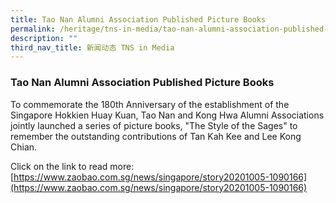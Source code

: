 ```yaml
---
title: Tao Nan Alumni Association Published Picture Books
permalink: /heritage/tns-in-media/tao-nan-alumni-association-published-picture-books/
description: ""
third_nav_title: 新闻动态 TNS in Media
---
```

### Tao Nan Alumni Association Published Picture Books

To commemorate the 180th Anniversary of the establishment of the Singapore Hokkien Huay Kuan, Tao Nan and Kong Hwa Alumni Associations jointly launched a series of picture books, "The Style of the Sages" to remember the outstanding contributions of Tan Kah Kee and Lee Kong Chian.

Click on the link to read more: <br>
[https://www.zaobao.com.sg/news/singapore/story20201005-1090166](https://www.zaobao.com.sg/news/singapore/story20201005-1090166)
